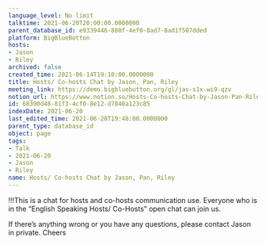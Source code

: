 ```yaml
---
language_level: No limit
talktime: 2021-06-20T20:00:00.0000000
parent_database_id: e9339446-880f-4ef0-8ad7-8ad1f507dded
platform: BigBlueBotton
hosts:
- Jason
- Riley
archived: false
created_time: 2021-06-14T19:10:00.0000000
title: Hosts/ Co-hosts Chat by Jason, Pan, Riley
meeting_link: https://demo.bigbluebutton.org/gl/jas-s1x-wi9-qzv
notion_url: https://www.notion.so/Hosts-Co-hosts-Chat-by-Jason-Pan-Riley-68390d4881f34cf08e12d7840a123c85
id: 68390d48-81f3-4cf0-8e12-d7840a123c85
indexDate: 2021-06-20
last_edited_time: 2021-06-20T19:48:00.0000000
parent_type: database_id
object: page
tags:
- Talk
- 2021-06-20
- Jason
- Riley
name: Hosts/ Co-hosts Chat by Jason, Pan, Riley
---
```


!!!This is a chat for hosts and co-hosts communication use. Everyone who is in the “English Speaking Hosts/ Co-Hosts” open chat can join us.

If there’s anything wrong or you have any questions, please contact Jason in private. Cheers


